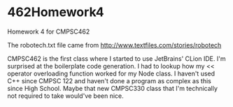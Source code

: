 # 462Homework4
Homework 4 for CMPSC462

The robotech.txt file came from http://www.textfiles.com/stories/robotech

CMPSC462 is the first class where I started to use JetBrains' CLion IDE. I'm surprised at the boilerplate code generation. I had to lookup how my << operator overloading function worked for my Node class. I haven't used C++ since CMPSC 122 and haven't done a program as complex as this since High School. Maybe that new CMPSC330 class that I'm technically not required to take would've been nice.
